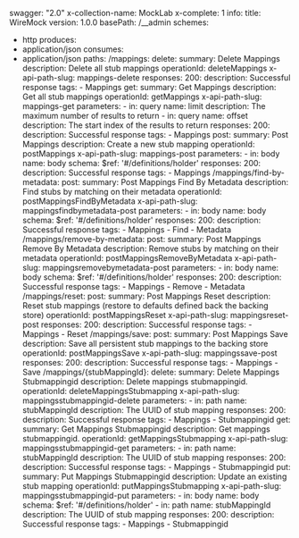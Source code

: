 swagger: "2.0"
x-collection-name: MockLab
x-complete: 1
info:
  title: WireMock
  version: 1.0.0
basePath: /__admin
schemes:
- http
produces:
- application/json
consumes:
- application/json
paths:
  /mappings:
    delete:
      summary: Delete Mappings
      description: Delete all stub mappings
      operationId: deleteMappings
      x-api-path-slug: mappings-delete
      responses:
        200:
          description: Successful response
      tags:
      - Mappings
    get:
      summary: Get Mappings
      description: Get all stub mappings
      operationId: getMappings
      x-api-path-slug: mappings-get
      parameters:
      - in: query
        name: limit
        description: The maximum number of results to return
      - in: query
        name: offset
        description: The start index of the results to return
      responses:
        200:
          description: Successful response
      tags:
      - Mappings
    post:
      summary: Post Mappings
      description: Create a new stub mapping
      operationId: postMappings
      x-api-path-slug: mappings-post
      parameters:
      - in: body
        name: body
        schema:
          $ref: '#/definitions/holder'
      responses:
        200:
          description: Successful response
      tags:
      - Mappings
  /mappings/find-by-metadata:
    post:
      summary: Post Mappings Find By Metadata
      description: Find stubs by matching on their metadata
      operationId: postMappingsFindByMetadata
      x-api-path-slug: mappingsfindbymetadata-post
      parameters:
      - in: body
        name: body
        schema:
          $ref: '#/definitions/holder'
      responses:
        200:
          description: Successful response
      tags:
      - Mappings
      - Find
      - Metadata
  /mappings/remove-by-metadata:
    post:
      summary: Post Mappings Remove By Metadata
      description: Remove stubs by matching on their metadata
      operationId: postMappingsRemoveByMetadata
      x-api-path-slug: mappingsremovebymetadata-post
      parameters:
      - in: body
        name: body
        schema:
          $ref: '#/definitions/holder'
      responses:
        200:
          description: Successful response
      tags:
      - Mappings
      - Remove
      - Metadata
  /mappings/reset:
    post:
      summary: Post Mappings Reset
      description: Reset stub mappings (restore to defaults defined back the backing
        store)
      operationId: postMappingsReset
      x-api-path-slug: mappingsreset-post
      responses:
        200:
          description: Successful response
      tags:
      - Mappings
      - Reset
  /mappings/save:
    post:
      summary: Post Mappings Save
      description: Save all persistent stub mappings to the backing store
      operationId: postMappingsSave
      x-api-path-slug: mappingssave-post
      responses:
        200:
          description: Successful response
      tags:
      - Mappings
      - Save
  /mappings/{stubMappingId}:
    delete:
      summary: Delete Mappings Stubmappingid
      description: Delete mappings stubmappingid.
      operationId: deleteMappingsStubmapping
      x-api-path-slug: mappingsstubmappingid-delete
      parameters:
      - in: path
        name: stubMappingId
        description: The UUID of stub mapping
      responses:
        200:
          description: Successful response
      tags:
      - Mappings
      - Stubmappingid
    get:
      summary: Get Mappings Stubmappingid
      description: Get mappings stubmappingid.
      operationId: getMappingsStubmapping
      x-api-path-slug: mappingsstubmappingid-get
      parameters:
      - in: path
        name: stubMappingId
        description: The UUID of stub mapping
      responses:
        200:
          description: Successful response
      tags:
      - Mappings
      - Stubmappingid
    put:
      summary: Put Mappings Stubmappingid
      description: Update an existing stub mapping
      operationId: putMappingsStubmapping
      x-api-path-slug: mappingsstubmappingid-put
      parameters:
      - in: body
        name: body
        schema:
          $ref: '#/definitions/holder'
      - in: path
        name: stubMappingId
        description: The UUID of stub mapping
      responses:
        200:
          description: Successful response
      tags:
      - Mappings
      - Stubmappingid